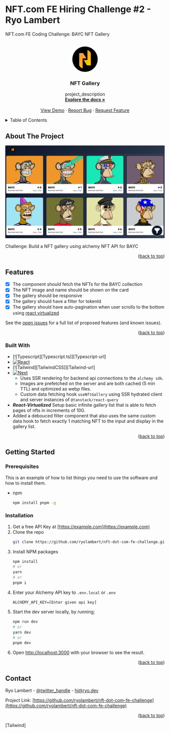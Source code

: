 # NFT.com FE Hiring Challenge #2 - Ryo Lambert
NFT.com FE Coding Challenge: BAYC NFT Gallery

<!-- PROJECT SHIELDS -->
<!--
*** I'm using markdown "reference style" links for readability.
*** Reference links are enclosed in brackets [ ] instead of parentheses ( ).
*** See the bottom of this document for the declaration of the reference variables
*** for contributors-url, forks-url, etc. This is an optional, concise syntax you may use.
*** https://www.markdownguide.org/basic-syntax/#reference-style-links
-->

<!-- PROJECT LOGO -->
<br />
<div align="center">
  <a href="https://github.com/ryolambert/nft-dot-com-fe-challenge">
    <img src="images/nft-dot-com-logo.png" alt="Logo" width="80" height="80">
  </a>

<h3 align="center">NFT Gallery</h3>

  <p align="center">
    project_description
    <br />
    <a href="https://github.com/ryolambert/nft-dot-com-fe-challenge"><strong>Explore the docs »</strong></a>
    <br />
    <br />
    <a href="https://nft-dot-com-fe-challenge.vercel.app">View Demo</a>
    ·
    <a href="https://github.com/ryolambert/nft-dot-com-fe-challenge/issues">Report Bug</a>
    ·
    <a href="https://github.com/ryolambert/nft-dot-com-fe-challenge/issues">Request Feature</a>
  </p>
</div>



<!-- TABLE OF CONTENTS -->
<details>
  <summary>Table of Contents</summary>
  <ol>
    <li>
      <a href="#about-the-project">About The Project</a>
      <ul>
        <li><a href="#Features">Features</a></li>
        <li><a href="#built-with">Built With</a></li>
      </ul>
    </li>
    <li>
      <a href="#getting-started">Getting Started</a>
      <ul>
        <li><a href="#prerequisites">Prerequisites</a></li>
        <li><a href="#installation">Installation</a></li>
      </ul>
    </li>
    <li><a href="#usage">Usage</a></li>
    <li><a href="#contact">Contact</a></li>
  </ol>
</details>



<!-- ABOUT THE PROJECT -->
## About The Project

[![Product Name Screen Shot][product-screenshot]](https://nft-dot-com-fe-challenge.vercel.app/)

Challenge: Build a NFT gallery using alchemy NFT API for BAYC

<p align="right">(<a href="#readme-top">back to top</a>)</p>



<!-- FEATURES -->
## Features

- [x] The component should fetch the NFTs for the BAYC collection
- [x] The NFT image and name should be shown on the card
- [x] The gallery should be responsive
- [x] The gallery should have a filter for tokenId
- [x] The gallery should have auto-pagination when user scrolls to the bottom using [react virtualized](https://github.com/bvaughn/react-virtualized)

See the [open issues](https://github.com/ryolambert/nft-dot-com-fe-challenge/issues) for a full list of proposed features (and known issues).

<p align="right">(<a href="#readme-top">back to top</a>)</p>



### Built With

* [![Typescript][Typescript.ts]][Typescript-url]
* [![React][React.js]][React-url]
* [![Tailwind][TailwindCSS]][Tailwind-url]
* [![Next][Next.js]][Next-url]
  * Uses SSR rendering for backend api connections to the `alchemy sdk`.
  * Images are prefetched on the server and are both cached (5 min TTL) and optimized as webp files.
  * Custom data fetching hook `useNftGallery` using SSR hydrated client and server instances of `@tanstack/react-query`
* ***React-Virtualized*** Setup basic infinite gallery list that is able to fetch pages of nfts in increments of 100.
* Added a debouced filter component that also uses the same custom data hook to fetch exactly 1 matching NFT to the input and display in the gallery list.


<p align="right">(<a href="#readme-top">back to top</a>)</p>



<!-- GETTING STARTED -->
## Getting Started

### Prerequisites

This is an example of how to list things you need to use the software and how to install them.
* npm
  ```sh
  npm install pnpm -g
  ```

### Installation

1. Get a free API Key at [https://example.com](https://example.com)
2. Clone the repo
   ```sh
   git clone https://github.com/ryolambert/nft-dot-com-fe-challenge.git
   ```
3. Install NPM packages
   ```sh
   npm install
   # or
   yarn
   # or
   pnpm i
   ```
4. Enter your Alchemy API key to `.env.local` or `.env`
   ```dotenv
   ALCHEMY_API_KEY=[Enter given api key]
   ```
5. Start the dev server locally, by running;
   ```bash
   npm run dev
   # or
   yarn dev
   # or
   pnpm dev
   ```
6. Open [http://localhost:3000](http://localhost:3000) with your browser to see the result.

<p align="right">(<a href="#readme-top">back to top</a>)</p>




<!-- CONTACT -->
## Contact

Ryo Lambert - [@twitter_handle](https://twitter.com/twitter_handle) - hi@ryo.dev

Project Link: [https://github.com/ryolambert/nft-dot-com-fe-challenge](https://github.com/ryolambert/nft-dot-com-fe-challenge)

<p align="right">(<a href="#readme-top">back to top</a>)</p>



<!-- MARKDOWN LINKS & IMAGES -->
<!-- https://www.markdownguide.org/basic-syntax/#reference-style-links -->
[product-screenshot]: images/app-screenshot.png
[Next.js]: https://img.shields.io/badge/next.js-000000?style=for-the-badge&logo=nextdotjs&logoColor=white
[Next-url]: https://nextjs.org/
[React.js]: https://img.shields.io/badge/React-20232A?style=for-the-badge&logo=react&logoColor=61DAFB
[React-url]: https://reactjs.org/
[Tailwind]
